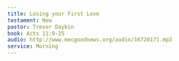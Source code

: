 ```yaml
---
title: Losing your First Love 
testament: New
pastor: Trevor Daykin
book: Acts 11:9-25
audio: http://www.mecgoodnews.org/audio/16720171.mp3
service: Morning
---
```

